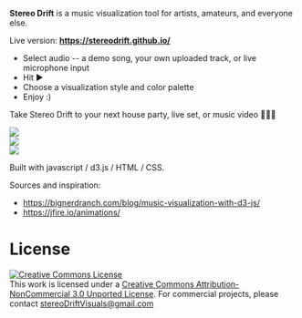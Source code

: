 <b>Stereo Drift</b> is a music visualization tool for artists, amateurs, and everyone else.

Live version: <b>https://stereodrift.github.io/</b>

* Select audio -- a demo song, your own uploaded track, or live microphone input
* Hit ▶️
* Choose a visualization style and color palette
* Enjoy :)

Take Stereo Drift to your next house party, live set, or music video 🎵💃🎹

<img src="https://github.com/stereoDrift/stereoDrift.github.io/blob/main/examples/stereoDriftGif1.gif"/><br />
<img src="https://github.com/stereoDrift/stereoDrift.github.io/blob/main/examples/stereoDriftGif2.gif"/><br />
<img src="https://github.com/stereoDrift/stereoDrift.github.io/blob/main/examples/stereoDriftGif3.gif"/><br />


Built with javascript / d3.js / HTML / CSS.

Sources and inspiration:

* https://bignerdranch.com/blog/music-visualization-with-d3-js/
* https://jfire.io/animations/

License
=======
<a rel="license" href="http://creativecommons.org/licenses/by-nc/3.0/"><img alt="Creative Commons License" style="border-width:0" src="https://i.creativecommons.org/l/by-nc/3.0/88x31.png" /></a><br />This work is licensed under a <a rel="license" href="http://creativecommons.org/licenses/by-nc/3.0/">Creative Commons Attribution-NonCommercial 3.0 Unported License</a>.  For commercial projects, please contact stereoDriftVisuals@gmail.com